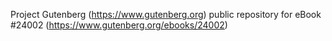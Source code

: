 Project Gutenberg (https://www.gutenberg.org) public repository for eBook #24002 (https://www.gutenberg.org/ebooks/24002)
